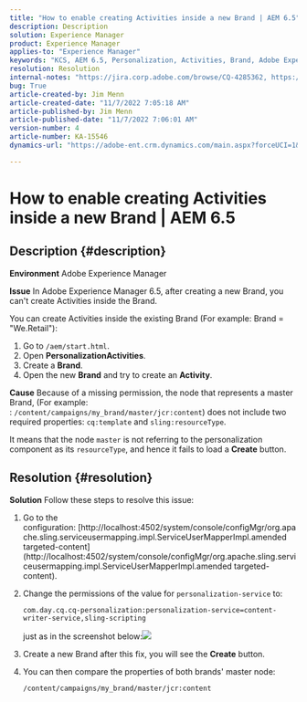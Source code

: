 ```yaml
---
title: "How to enable creating Activities inside a new Brand | AEM 6.5"
description: Description
solution: Experience Manager
product: Experience Manager
applies-to: "Experience Manager"
keywords: "KCS, AEM 6.5, Personalization, Activities, Brand, Adobe Experience Manager, enable, create, creating"
resolution: Resolution
internal-notes: "https://jira.corp.adobe.com/browse/CQ-4285362, https://jira.corp.adobe.com/browse/CQ-4278366, https://daycare.day.com/content/home/ubs_cq/ubs_ch/fit_internet/214314.html#post0006"
bug: True
article-created-by: Jim Menn
article-created-date: "11/7/2022 7:05:18 AM"
article-published-by: Jim Menn
article-published-date: "11/7/2022 7:06:01 AM"
version-number: 4
article-number: KA-15546
dynamics-url: "https://adobe-ent.crm.dynamics.com/main.aspx?forceUCI=1&pagetype=entityrecord&etn=knowledgearticle&id=ea81b688-6a5e-ed11-9561-6045bd0065f9"

---
```

# How to enable creating Activities inside a new Brand | AEM 6.5

## Description {#description}


<b>Environment</b>
 Adobe Experience Manager

<b>Issue</b>
 In Adobe Experience Manager 6.5, after creating a new Brand, you can't create Activities inside the Brand.

You can create Activities inside the existing Brand (For example: Brand = "We.Retail"):

1. Go to `/aem/start.html`.
2. Open <b>Personalization</b><b>Activities</b>.
3. Create a <b>Brand</b>.
4. Open the new <b>Brand</b> and try to create an <b>Activity</b>.


<b>Cause</b>
 Because of a missing permission, the node that represents a master Brand, (For example: : `/content/campaigns/my_brand/master/jcr:content`) does not include two required properties: `cq:template` and `sling:resourceType`.

 It means that the node `master` is not referring to the personalization component as its `resourceType`, and hence it fails to load a <b>Create</b> button.








## Resolution {#resolution}


<b>Solution</b>
Follow these steps to resolve this issue:

1. Go to the configuration: [http://localhost:4502/system/console/configMgr/org.apache.sling.serviceusermapping.impl.ServiceUserMapperImpl.amended targeted-content](http://localhost:4502/system/console/configMgr/org.apache.sling.serviceusermapping.impl.ServiceUserMapperImpl.amended targeted-content).
2. Change the permissions of the value for `personalization-service` to:

    `com.day.cq.cq-personalization:personalization-service=content-writer-service,sling-scripting`

    just as in the screenshot below:![](https://adobe.sharepoint.com/sites/D365EntAttachments/knowledgearticle/How%20to%20enable%20creating%20Activities%20inside%20a%20new%20Brand%20-%20Personalization%20-%20AEM%206-5_19685F9AF794EA11A811000D3A303484/Activity_Brand_Create.jpg)
3. Create a new Brand after this fix, you will see the <b>Create</b> button.
4. You can then compare the properties of both brands' master node:


    ```
    /content/campaigns/my_brand/master/jcr:content
    ```



